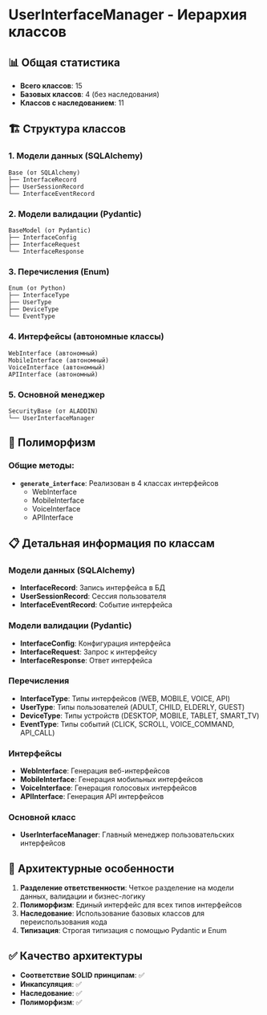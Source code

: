 # UserInterfaceManager - Иерархия классов

## 📊 Общая статистика
- **Всего классов**: 15
- **Базовых классов**: 4 (без наследования)
- **Классов с наследованием**: 11

## 🏗️ Структура классов

### 1. Модели данных (SQLAlchemy)
```
Base (от SQLAlchemy)
├── InterfaceRecord
├── UserSessionRecord
└── InterfaceEventRecord
```

### 2. Модели валидации (Pydantic)
```
BaseModel (от Pydantic)
├── InterfaceConfig
├── InterfaceRequest
└── InterfaceResponse
```

### 3. Перечисления (Enum)
```
Enum (от Python)
├── InterfaceType
├── UserType
├── DeviceType
└── EventType
```

### 4. Интерфейсы (автономные классы)
```
WebInterface (автономный)
MobileInterface (автономный)
VoiceInterface (автономный)
APIInterface (автономный)
```

### 5. Основной менеджер
```
SecurityBase (от ALADDIN)
└── UserInterfaceManager
```

## 🔄 Полиморфизм

### Общие методы:
- **`generate_interface`**: Реализован в 4 классах интерфейсов
  - WebInterface
  - MobileInterface
  - VoiceInterface
  - APIInterface

## 📋 Детальная информация по классам

### Модели данных (SQLAlchemy)
- **InterfaceRecord**: Запись интерфейса в БД
- **UserSessionRecord**: Сессия пользователя
- **InterfaceEventRecord**: Событие интерфейса

### Модели валидации (Pydantic)
- **InterfaceConfig**: Конфигурация интерфейса
- **InterfaceRequest**: Запрос к интерфейсу
- **InterfaceResponse**: Ответ интерфейса

### Перечисления
- **InterfaceType**: Типы интерфейсов (WEB, MOBILE, VOICE, API)
- **UserType**: Типы пользователей (ADULT, CHILD, ELDERLY, GUEST)
- **DeviceType**: Типы устройств (DESKTOP, MOBILE, TABLET, SMART_TV)
- **EventType**: Типы событий (CLICK, SCROLL, VOICE_COMMAND, API_CALL)

### Интерфейсы
- **WebInterface**: Генерация веб-интерфейсов
- **MobileInterface**: Генерация мобильных интерфейсов
- **VoiceInterface**: Генерация голосовых интерфейсов
- **APIInterface**: Генерация API интерфейсов

### Основной класс
- **UserInterfaceManager**: Главный менеджер пользовательских интерфейсов

## 🎯 Архитектурные особенности

1. **Разделение ответственности**: Четкое разделение на модели данных, валидации и бизнес-логику
2. **Полиморфизм**: Единый интерфейс для всех типов интерфейсов
3. **Наследование**: Использование базовых классов для переиспользования кода
4. **Типизация**: Строгая типизация с помощью Pydantic и Enum

## ✅ Качество архитектуры
- **Соответствие SOLID принципам**: ✅
- **Инкапсуляция**: ✅
- **Наследование**: ✅
- **Полиморфизм**: ✅